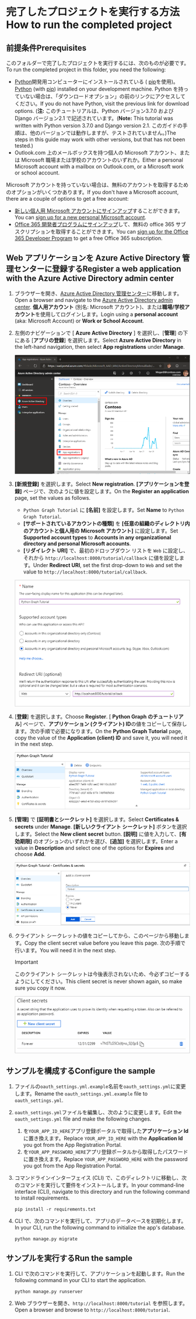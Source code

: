 # <a name="how-to-run-the-completed-project"></a><span data-ttu-id="de745-101">完了したプロジェクトを実行する方法</span><span class="sxs-lookup"><span data-stu-id="de745-101">How to run the completed project</span></span>

## <a name="prerequisites"></a><span data-ttu-id="de745-102">前提条件</span><span class="sxs-lookup"><span data-stu-id="de745-102">Prerequisites</span></span>

<span data-ttu-id="de745-103">このフォルダーで完了したプロジェクトを実行するには、次のものが必要です。</span><span class="sxs-lookup"><span data-stu-id="de745-103">To run the completed project in this folder, you need the following:</span></span>

- <span data-ttu-id="de745-104">[Python](https://www.python.org/)開発用コンピューターにインストールされている ( [pip](https://pypi.org/project/pip/)を使用)。</span><span class="sxs-lookup"><span data-stu-id="de745-104">[Python](https://www.python.org/) (with [pip](https://pypi.org/project/pip/)) installed on your development machine.</span></span> <span data-ttu-id="de745-105">Python を持っていない場合は、「ダウンロードオプション」の前のリンクにアクセスしてください。</span><span class="sxs-lookup"><span data-stu-id="de745-105">If you do not have Python, visit the previous link for download options.</span></span> <span data-ttu-id="de745-106">(**注:** このチュートリアルは、Python バージョン3.7.0 および Django バージョン2.1 で記述されています。</span><span class="sxs-lookup"><span data-stu-id="de745-106">(**Note:** This tutorial was written with Python version 3.7.0 and Django version 2.1.</span></span> <span data-ttu-id="de745-107">このガイドの手順は、他のバージョンでは動作しますが、テストされていません。)</span><span class="sxs-lookup"><span data-stu-id="de745-107">The steps in this guide may work with other versions, but that has not been tested.)</span></span>
- <span data-ttu-id="de745-108">Outlook.com 上のメールボックスを持つ個人の Microsoft アカウント、または Microsoft 職場または学校のアカウントのいずれか。</span><span class="sxs-lookup"><span data-stu-id="de745-108">Either a personal Microsoft account with a mailbox on Outlook.com, or a Microsoft work or school account.</span></span>

<span data-ttu-id="de745-109">Microsoft アカウントを持っていない場合は、無料のアカウントを取得するためのオプションがいくつかあります。</span><span class="sxs-lookup"><span data-stu-id="de745-109">If you don't have a Microsoft account, there are a couple of options to get a free account:</span></span>

- <span data-ttu-id="de745-110">[新しい個人用 Microsoft アカウントにサインアップ](https://signup.live.com/signup?wa=wsignin1.0&rpsnv=12&ct=1454618383&rver=6.4.6456.0&wp=MBI_SSL_SHARED&wreply=https://mail.live.com/default.aspx&id=64855&cbcxt=mai&bk=1454618383&uiflavor=web&uaid=b213a65b4fdc484382b6622b3ecaa547&mkt=E-US&lc=1033&lic=1)することができます。</span><span class="sxs-lookup"><span data-stu-id="de745-110">You can [sign up for a new personal Microsoft account](https://signup.live.com/signup?wa=wsignin1.0&rpsnv=12&ct=1454618383&rver=6.4.6456.0&wp=MBI_SSL_SHARED&wreply=https://mail.live.com/default.aspx&id=64855&cbcxt=mai&bk=1454618383&uiflavor=web&uaid=b213a65b4fdc484382b6622b3ecaa547&mkt=E-US&lc=1033&lic=1).</span></span>
- <span data-ttu-id="de745-111">[Office 365 開発者プログラムにサインアップ](https://developer.microsoft.com/office/dev-program)して、無料の office 365 サブスクリプションを取得することができます。</span><span class="sxs-lookup"><span data-stu-id="de745-111">You can [sign up for the Office 365 Developer Program](https://developer.microsoft.com/office/dev-program) to get a free Office 365 subscription.</span></span>

## <a name="register-a-web-application-with-the-azure-active-directory-admin-center"></a><span data-ttu-id="de745-112">Web アプリケーションを Azure Active Directory 管理センターに登録する</span><span class="sxs-lookup"><span data-stu-id="de745-112">Register a web application with the Azure Active Directory admin center</span></span>

1. <span data-ttu-id="de745-113">ブラウザーを開き、[Azure Active Directory 管理センター](https://aad.portal.azure.com)に移動します。</span><span class="sxs-lookup"><span data-stu-id="de745-113">Open a browser and navigate to the [Azure Active Directory admin center](https://aad.portal.azure.com).</span></span> <span data-ttu-id="de745-114">**個人用アカウント** (別名: Microsoft アカウント)、または**職場/学校アカウント**を使用してログインします。</span><span class="sxs-lookup"><span data-stu-id="de745-114">Login using a **personal account** (aka: Microsoft Account) or **Work or School Account**.</span></span>

1. <span data-ttu-id="de745-115">左側のナビゲーションで [ **Azure Active Directory** ] を選択し、[**管理**] の下にある [**アプリの登録**] を選択します。</span><span class="sxs-lookup"><span data-stu-id="de745-115">Select **Azure Active Directory** in the left-hand navigation, then select **App registrations** under **Manage**.</span></span>

    ![<span data-ttu-id="de745-116">アプリの登録のスクリーンショット</span><span class="sxs-lookup"><span data-stu-id="de745-116">A screenshot of the App registrations</span></span> ](/tutorial/images/aad-portal-app-registrations.png)

1. <span data-ttu-id="de745-117">**[新規登録]** を選択します。</span><span class="sxs-lookup"><span data-stu-id="de745-117">Select **New registration**.</span></span> <span data-ttu-id="de745-118">**[アプリケーションを登録]** ページで、次のように値を設定します。</span><span class="sxs-lookup"><span data-stu-id="de745-118">On the **Register an application** page, set the values as follows.</span></span>

    - <span data-ttu-id="de745-119">`Python Graph Tutorial` に **[名前]** を設定します。</span><span class="sxs-lookup"><span data-stu-id="de745-119">Set **Name** to `Python Graph Tutorial`.</span></span>
    - <span data-ttu-id="de745-120">**[サポートされているアカウントの種類]** を **[任意の組織のディレクトリ内のアカウントと個人用の Microsoft アカウント]** に設定します。</span><span class="sxs-lookup"><span data-stu-id="de745-120">Set **Supported account types** to **Accounts in any organizational directory and personal Microsoft accounts**.</span></span>
    - <span data-ttu-id="de745-121">**[リダイレクト URI]** で、最初のドロップダウン リストを `Web` に設定し、それから `http://localhost:8000/tutorial/callback` に値を設定します。</span><span class="sxs-lookup"><span data-stu-id="de745-121">Under **Redirect URI**, set the first drop-down to `Web` and set the value to `http://localhost:8000/tutorial/callback`.</span></span>

    ![[アプリケーションの登録] ページのスクリーンショット](/tutorial/images/aad-register-an-app.png)

1. <span data-ttu-id="de745-123">[**登録**] を選択します。</span><span class="sxs-lookup"><span data-stu-id="de745-123">Choose **Register**.</span></span> <span data-ttu-id="de745-124">[ **Python Graph のチュートリアル**] ページで、**アプリケーション (クライアント) ID**の値をコピーして保存します。次の手順で必要になります。</span><span class="sxs-lookup"><span data-stu-id="de745-124">On the **Python Graph Tutorial** page, copy the value of the **Application (client) ID** and save it, you will need it in the next step.</span></span>

    ![新しいアプリの登録のアプリケーション ID のスクリーンショット](/tutorial/images/aad-application-id.png)

1. <span data-ttu-id="de745-126">**[管理]** で **[証明書とシークレット]** を選択します。</span><span class="sxs-lookup"><span data-stu-id="de745-126">Select **Certificates & secrets** under **Manage**.</span></span> <span data-ttu-id="de745-127">**[新しいクライアント シークレット]** ボタンを選択します。</span><span class="sxs-lookup"><span data-stu-id="de745-127">Select the **New client secret** button.</span></span> <span data-ttu-id="de745-128">**[説明]** に値を入力して、**[有効期限]** のオプションのいずれかを選び、**[追加]** を選択します。</span><span class="sxs-lookup"><span data-stu-id="de745-128">Enter a value in **Description** and select one of the options for **Expires** and choose **Add**.</span></span>

    ![[クライアントシークレットの追加] ダイアログのスクリーンショット](/tutorial/images/aad-new-client-secret.png)

1. <span data-ttu-id="de745-130">クライアント シークレットの値をコピーしてから、このページから移動します。</span><span class="sxs-lookup"><span data-stu-id="de745-130">Copy the client secret value before you leave this page.</span></span> <span data-ttu-id="de745-131">次の手順で行います。</span><span class="sxs-lookup"><span data-stu-id="de745-131">You will need it in the next step.</span></span>

    > [!IMPORTANT]
    > <span data-ttu-id="de745-132">このクライアント シークレットは今後表示されないため、今必ずコピーするようにしてください。</span><span class="sxs-lookup"><span data-stu-id="de745-132">This client secret is never shown again, so make sure you copy it now.</span></span>

    ![新しく追加されたクライアントシークレットのスクリーンショット](/tutorial/images/aad-copy-client-secret.png)

## <a name="configure-the-sample"></a><span data-ttu-id="de745-134">サンプルを構成する</span><span class="sxs-lookup"><span data-stu-id="de745-134">Configure the sample</span></span>

1. <span data-ttu-id="de745-135">ファイルの`oauth_settings.yml.example`名前を`oauth_settings.yml`に変更します。</span><span class="sxs-lookup"><span data-stu-id="de745-135">Rename the `oauth_settings.yml.example` file to `oauth_settings.yml`.</span></span>
1. <span data-ttu-id="de745-136">`oauth_settings.yml`ファイルを編集し、次のように変更します。</span><span class="sxs-lookup"><span data-stu-id="de745-136">Edit the `oauth_settings.yml` file and make the following changes.</span></span>
    1. <span data-ttu-id="de745-137">を`YOUR_APP_ID_HERE`アプリ登録ポータルで取得した**アプリケーション Id**に置き換えます。</span><span class="sxs-lookup"><span data-stu-id="de745-137">Replace `YOUR_APP_ID_HERE` with the **Application Id** you got from the App Registration Portal.</span></span>
    1. <span data-ttu-id="de745-138">を`YOUR_APP_PASSWORD_HERE`アプリ登録ポータルから取得したパスワードに置き換えます。</span><span class="sxs-lookup"><span data-stu-id="de745-138">Replace `YOUR_APP_PASSWORD_HERE` with the password you got from the App Registration Portal.</span></span>
1. <span data-ttu-id="de745-139">コマンドラインインターフェイス (CLI) で、このディレクトリに移動し、次のコマンドを実行して要件をインストールします。</span><span class="sxs-lookup"><span data-stu-id="de745-139">In your command-line interface (CLI), navigate to this directory and run the following command to install requirements.</span></span>

    ```Shell
    pip install -r requirements.txt
    ```

1. <span data-ttu-id="de745-140">CLI で、次のコマンドを実行して、アプリのデータベースを初期化します。</span><span class="sxs-lookup"><span data-stu-id="de745-140">In your CLI, run the following command to initialize the app's database.</span></span>

    ```Shell
    python manage.py migrate
    ```

## <a name="run-the-sample"></a><span data-ttu-id="de745-141">サンプルを実行する</span><span class="sxs-lookup"><span data-stu-id="de745-141">Run the sample</span></span>

1. <span data-ttu-id="de745-142">CLI で次のコマンドを実行して、アプリケーションを起動します。</span><span class="sxs-lookup"><span data-stu-id="de745-142">Run the following command in your CLI to start the application.</span></span>

    ```Shell
    python manage.py runserver
    ```

1. <span data-ttu-id="de745-143">Web ブラウザーを開き、`http://localhost:8000/tutorial` を参照します。</span><span class="sxs-lookup"><span data-stu-id="de745-143">Open a browser and browse to `http://localhost:8000/tutorial`.</span></span>
